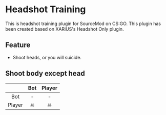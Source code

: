 # Headshot Training
This is headshot training plugin for SourceMod on CS:GO.
This plugin has been created based on XARiUS's Headshot Only plugin.

## Feature
 * Shoot heads, or you will suicide.

## Shoot body except head
|        | Bot | Player |
|:------:|:---:|:------:|
|   Bot  |  -  |    -   |
| Player |  ☠  |    ☠   |
